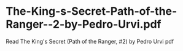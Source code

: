 # The-King-s-Secret-Path-of-the-Ranger--2-by-Pedro-Urvi.pdf
Read The King's Secret (Path of the Ranger, #2) by Pedro Urvi pdf
